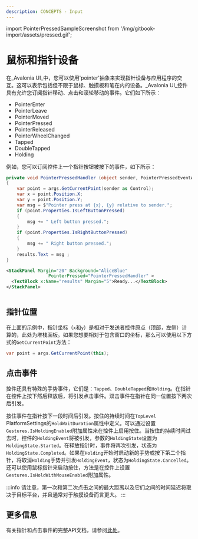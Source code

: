 ```yaml
---
description: CONCEPTS - Input
---
```


import PointerPressedSampleScreenshot from '/img/gitbook-import/assets/pressed.gif';

# 鼠标和指针设备

在_Avalonia UI_中，您可以使用'pointer'抽象来实现指针设备与应用程序的交互。这可以表示包括但不限于鼠标、触摸板和笔在内的设备。_Avalonia UI_控件具有允许您订阅指针移动、点击和滚轮移动的事件。它们如下所示：

* PointerEnter
* PointerLeave
* PointerMoved
* PointerPressed
* PointerReleased
* PointerWheelChanged
* Tapped
* DoubleTapped
* Holding

例如，您可以订阅控件上一个指针按钮被按下的事件，如下所示：

```csharp title='C#'
private void PointerPressedHandler (object sender, PointerPressedEventArgs args)
{
    var point = args.GetCurrentPoint(sender as Control);
    var x = point.Position.X;
    var y = point.Position.Y;
    var msg = $"Pointer press at {x}, {y} relative to sender.";
    if (point.Properties.IsLeftButtonPressed)
    {
        msg += " Left button pressed.";
    }
    if (point.Properties.IsRightButtonPressed)
    {
        msg += " Right button pressed.";
    }
    results.Text = msg ;
}
```

```xml title='XAML'
<StackPanel Margin="20" Background="AliceBlue" 
                PointerPressed="PointerPressedHandler" >
  <TextBlock x:Name="results" Margin="5">Ready...</TextBlock>
</StackPanel>
```

<img src={PointerPressedSampleScreenshot} alt=""/>

## 指针位置

在上面的示例中，指针坐标（`x`和`y`）是相对于发送者控件原点（顶部，左侧）计算的，此处为堆栈面板。如果您想要相对于包含窗口的坐标，那么可以使用以下方式的`GetCurrentPoint`方法：

```csharp
var point = args.GetCurrentPoint(this);
```

## 点击事件

控件还具有特殊的手势事件，它们是：`Tapped`、`DoubleTapped`和`Holding`。在指针在控件上按下然后释放后，将引发点击事件。双击事件在指针在同一位置按下两次后引发。

按住事件在指针按下一段时间后引发。按住的持续时间在`TopLevel` PlatformSettings的`HoldWaitDuration`属性中定义。可以通过设置`Gestures.IsHoldingEnabled`附加属性来在控件上启用按住。当按住的持续时间过去时，控件的`HoldingEvent`将被引发，参数的`HoldingState`设置为`HoldingState.Started`。在释放指针时，事件将再次引发，状态为`HoldingState.Completed`。如果在`Holding`开始时启动新的手势或按下第二个指针，将取消`Holding`手势并引发`HoldingEvent`，状态为`HoldingState.Cancelled`。还可以使用鼠标指针来启动按住，方法是在控件上设置`Gestures.IsHoldWithMouseEnabled`附加属性。

:::info
请注意，第一次和第二次点击之间的最大距离以及它们之间的时间延迟将取决于目标平台，并且通常对于触摸设备而言更大。
:::

## 更多信息

有关指针和点击事件的完整API文档，请参阅[此处](http://reference.avaloniaui.net/api/Avalonia.Input/PointerEventArgs/)。
